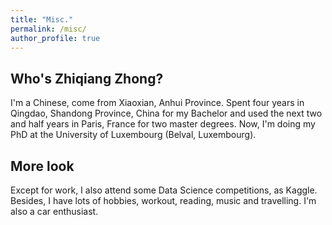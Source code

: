 ```yaml
---
title: "Misc."
permalink: /misc/
author_profile: true
---
```


## Who's Zhiqiang Zhong?
I'm a Chinese, come from Xiaoxian, Anhui Province. Spent four years in Qingdao, Shandong Province, China for my Bachelor and used the next two and half years in Paris, France for two master degrees. 
Now, I'm doing my PhD at the University of Luxembourg (Belval, Luxembourg). 

## More look
Except for work, I also attend some Data Science competitions, as Kaggle. Besides, I have lots of hobbies,  workout, reading, music and travelling. I'm also a car enthusiast.
